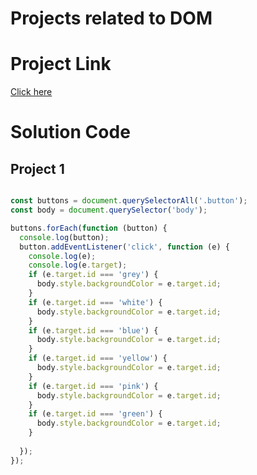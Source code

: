 # Projects related to DOM

# Project Link
[Click here](https://stackblitz.com/edit/stackblitz-starters-zsinmcym?description=HTML/CSS/JS%20Starter&file=script.js,styles.css,page2.html,index.html&terminalHeight=10&title=Static%20Starter)

# Solution Code

## Project 1
```javascript

const buttons = document.querySelectorAll('.button');
const body = document.querySelector('body');

buttons.forEach(function (button) {
  console.log(button);
  button.addEventListener('click', function (e) {
    console.log(e);
    console.log(e.target);
    if (e.target.id === 'grey') {
      body.style.backgroundColor = e.target.id;
    }
    if (e.target.id === 'white') {
      body.style.backgroundColor = e.target.id;
    }
    if (e.target.id === 'blue') {
      body.style.backgroundColor = e.target.id;
    }
    if (e.target.id === 'yellow') {
      body.style.backgroundColor = e.target.id;
    }
    if (e.target.id === 'pink') {
      body.style.backgroundColor = e.target.id;
    }
    if (e.target.id === 'green') {
      body.style.backgroundColor = e.target.id;
    }
    
  });
});

```